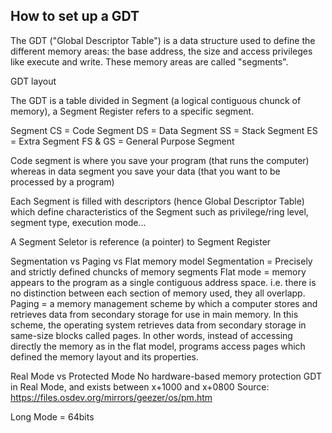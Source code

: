 ## How to set up a GDT

The GDT ("Global Descriptor Table") is a data structure used to define the different
memory areas: the base address, the size and access privileges like execute and write.
These memory areas are called "segments".

GDT layout

The GDT is a table divided in Segment (a logical contiguous chunck of memory), a Segment Register refers to a specific segment.

Segment
CS = Code Segment
DS = Data Segment
SS = Stack Segment
ES = Extra Segment
FS & GS = General Purpose Segment

Code segment is where you save your program (that runs the computer) whereas in data segment you save your data (that you want to be processed by a program)

Each Segment is filled with descriptors (hence Global Descriptor Table) which define characteristics of the Segment such as privilege/ring level, segment type, execution mode...

A Segment Seletor is reference (a pointer) to Segment Register

Segmentation vs Paging vs Flat memory model
Segmentation = Precisely and strictly defined chuncks of memory segments
Flat mode = memory appears to the program as a single contiguous address space. i.e. there is no distinction between each section of memory used, they all overlapp.
Paging = a memory management scheme by which a computer stores and retrieves data from secondary storage for use in main memory. In this scheme, the operating system retrieves data from secondary storage in same-size blocks called pages. In other words, instead of accessing directly the memory as in the flat model, programs access pages which defined the memory layout and its properties.

Real Mode vs Protected Mode
No hardware-based memory protection GDT in Real Mode, and exists between x+1000 and x+0800
Source: https://files.osdev.org/mirrors/geezer/os/pm.htm

Long Mode = 64bits
